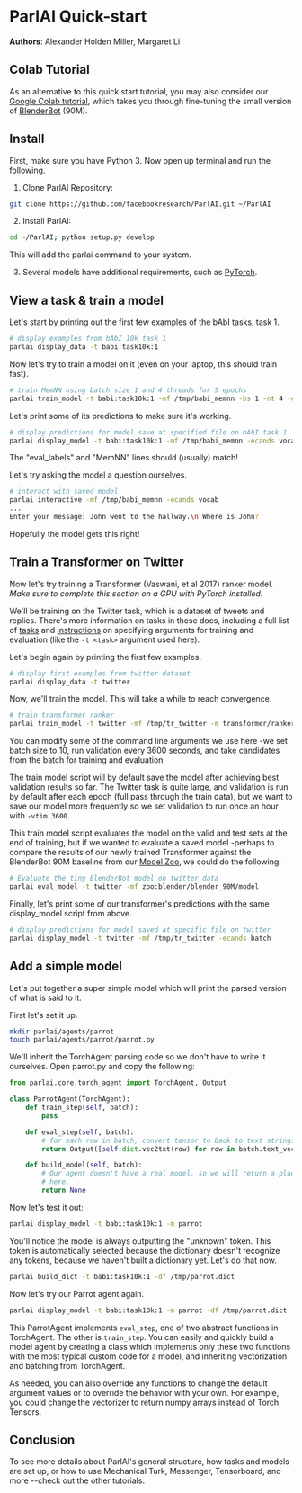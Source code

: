 ParlAI Quick-start
==================

**Authors**: Alexander Holden Miller, Margaret Li

Colab Tutorial
--------------

As an alternative to this quick start tutorial, you may also consider our
[Google Colab tutorial](https://colab.research.google.com/drive/1bRMvN0lGXaTF5fuTidgvlAl-Lb41F7AD#scrollTo=KtVz5dCUmFkN),
which takes you through fine-tuning the small version of
[BlenderBot](https://parl.ai/projects/recipes/) (90M).


Install
-------

First, make sure you have Python 3. Now open up terminal and run the
following.

1.  Clone ParlAI Repository:

```bash
git clone https://github.com/facebookresearch/ParlAI.git ~/ParlAI
```

2.  Install ParlAI:

```bash
cd ~/ParlAI; python setup.py develop
```

This will add the parlai command to your system.

3.  Several models have additional requirements, such as
    [PyTorch](http://pytorch.org/).

View a task & train a model
---------------------------

Let's start by printing out the first few examples of the bAbI tasks,
task 1.

```bash
# display examples from bAbI 10k task 1
parlai display_data -t babi:task10k:1
```

Now let's try to train a model on it (even on your laptop, this should
train fast).

```bash
# train MemNN using batch size 1 and 4 threads for 5 epochs
parlai train_model -t babi:task10k:1 -mf /tmp/babi_memnn -bs 1 -nt 4 -eps 5 -m memnn --no-cuda
```

Let's print some of its predictions to make sure it's working.

```bash
# display predictions for model save at specified file on bAbI task 1
parlai display_model -t babi:task10k:1 -mf /tmp/babi_memnn -ecands vocab
```

The "eval\_labels" and "MemNN" lines should (usually) match!

Let's try asking the model a question ourselves.

```bash
# interact with saved model
parlai interactive -mf /tmp/babi_memnn -ecands vocab
...
Enter your message: John went to the hallway.\n Where is John?
```

Hopefully the model gets this right!

Train a Transformer on Twitter
------------------------------

Now let's try training a Transformer (Vaswani, et al 2017) ranker model.
*Make sure to complete this section on a GPU with PyTorch installed.*

We'll be training on the Twitter task, which is a dataset of tweets and
replies. There's more information on tasks in these docs, including a
full list of [tasks](http://parl.ai/docs/tasks.html) and
[instructions](http://parl.ai/docs/tutorial_basic.html#training-and-evaluating-existing-agents)
on specifying arguments for training and evaluation (like the
`-t <task>` argument used here).

Let's begin again by printing the first few examples.

```bash
# display first examples from twitter dataset
parlai display_data -t twitter
```

Now, we'll train the model. This will take a while to reach convergence.

```bash
# train transformer ranker
parlai train_model -t twitter -mf /tmp/tr_twitter -m transformer/ranker -bs 16 -vtim 3600 -cands batch -ecands batch --data-parallel True
```

You can modify some of the command line arguments we use here -we set
batch size to 10, run validation every 3600 seconds, and take candidates
from the batch for training and evaluation.

The train model script will by default save the model after achieving
best validation results so far. The Twitter task is quite large, and
validation is run by default after each epoch (full pass through the
train data), but we want to save our model more frequently so we set
validation to run once an hour with `-vtim 3600`.

This train model script evaluates the model on the valid and test sets
at the end of training, but if we wanted to evaluate a saved model
-perhaps to compare the results of our newly trained Transformer against
the BlenderBot 90M baseline from our [Model
Zoo](http://parl.ai/docs/zoo.html), we could do the following:

```bash
# Evaluate the tiny BlenderBot model on twitter data
parlai eval_model -t twitter -mf zoo:blender/blender_90M/model
```

Finally, let's print some of our transformer's predictions with the same
display\_model script from above.

```bash
# display predictions for model saved at specific file on twitter
parlai display_model -t twitter -mf /tmp/tr_twitter -ecands batch
```

Add a simple model
------------------

Let's put together a super simple model which will print the parsed
version of what is said to it.

First let's set it up.

```bash
mkdir parlai/agents/parrot
touch parlai/agents/parrot/parrot.py
```

We'll inherit the TorchAgent parsing code so we don't have to write it
ourselves. Open parrot.py and copy the following:

```python
from parlai.core.torch_agent import TorchAgent, Output

class ParrotAgent(TorchAgent):
    def train_step(self, batch):
        pass

    def eval_step(self, batch):
        # for each row in batch, convert tensor to back to text strings
        return Output([self.dict.vec2txt(row) for row in batch.text_vec])

    def build_model(self, batch):
        # Our agent doesn't have a real model, so we will return a placeholder
        # here.
        return None
```

Now let's test it out:

```bash
parlai display_model -t babi:task10k:1 -m parrot
```

You'll notice the model is always outputting the "unknown" token. This
token is automatically selected because the dictionary doesn't recognize
any tokens, because we haven't built a dictionary yet. Let's do that
now.

```bash
parlai build_dict -t babi:task10k:1 -df /tmp/parrot.dict
```

Now let's try our Parrot agent again.

```bash
parlai display_model -t babi:task10k:1 -m parrot -df /tmp/parrot.dict
```

This ParrotAgent implements `eval_step`, one of two abstract functions
in TorchAgent. The other is `train_step`. You can easily and quickly
build a model agent by creating a class which implements only these two
functions with the most typical custom code for a model, and inheriting
vectorization and batching from TorchAgent.

As needed, you can also override any functions to change the default
argument values or to override the behavior with your own. For example,
you could change the vectorizer to return numpy arrays instead of Torch
Tensors.

Conclusion
----------

To see more details about ParlAI's general structure, how tasks and
models are set up, or how to use Mechanical Turk, Messenger,
Tensorboard, and more --check out the other tutorials.
